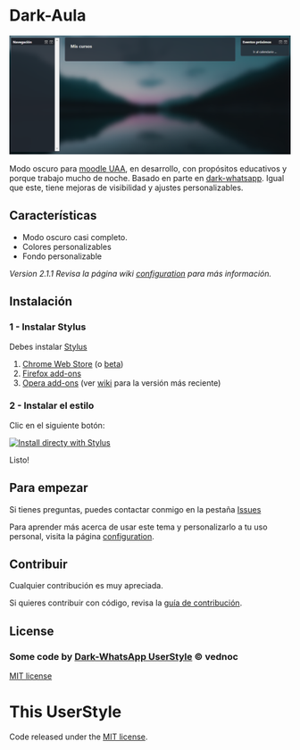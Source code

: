 # Dark-Aula

![preview](https://raw.githubusercontent.com/indierodo/dark-aula/master/images/preview.png)

Modo oscuro para [moodle UAA](https://aulavirtual.uaa.mx), en desarrollo, con propósitos educativos y porque trabajo mucho de noche. Basado en parte en [dark-whatsapp](https://github.com/vednoc/dark-whatsapp). Igual que este, tiene mejoras de visibilidad y ajustes personalizables.

## Características
  - Modo oscuro casi completo.
  - Colores personalizables
  - Fondo personalizable

_Version 2.1.1 Revisa la página wiki [configuration](https://github.com/indierodo/dark-aula/wiki/Configuration) para más información._

## Instalación

### 1 - Instalar Stylus
Debes instalar [Stylus](https://add0n.com/stylus.html)
1. [Chrome Web Store](https://chrome.google.com/webstore/detail/stylus/clngdbkpkpeebahjckkjfobafhncgmne) (o [beta](https://chrome.google.com/webstore/detail/stylus-beta/apmmpaebfobifelkijhaljbmpcgbjbdo))
2. [Firefox add-ons](https://addons.mozilla.org/firefox/addon/styl-us/)
3. [Opera add-ons](https://addons.opera.com/extensions/details/stylus/) (ver [wiki](https://github.com/openstyles/stylus/wiki/Opera,-Outdated-Stylus) para la versión más reciente)


### 2 - Instalar el estilo
Clic en el siguiente botón:

[![Install directy with Stylus](https://img.shields.io/badge/Install%20directly%20with-Stylus-116b59.svg)](https://raw.githubusercontent.com/indierodo/dark-aula/master/au.user.styl)

Listo!

## Para empezar
Si tienes preguntas, puedes contactar conmigo en la pestaña [Issues](https://github.com/indierodo/dark-aula/issues)

Para aprender más acerca de usar este tema y personalizarlo a tu uso personal, visita la página [configuration](https://github.com/indierodo/dark-aula/wiki/Configuration).

## Contribuir

Cualquier contribución es muy apreciada.

Si quieres contribuir con código, revisa la [guía de contribución](https://github.com/indierodo/dark-aula/blob/master/contributing.md).

## License

### Some code by [Dark-WhatsApp UserStyle](https://github.com/vednoc/dark-whatsapp) © vednoc
[MIT license](https://github.com/vednoc/dark-whatsapp/blob/master/license)

# This UserStyle
Code released under the [MIT license](https://raw.githubusercontent.com/indierodo/dark-aula/master/LICENSE).
